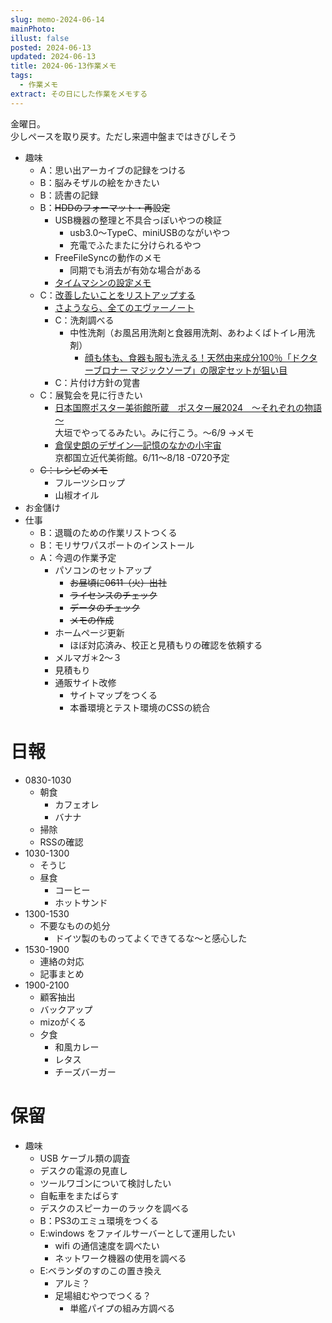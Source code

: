 ```yaml
---
slug: memo-2024-06-14
mainPhoto: 
illust: false
posted: 2024-06-13
updated: 2024-06-13
title: 2024-06-13作業メモ
tags:
  - 作業メモ
extract: その日にした作業をメモする
---
```


金曜日。  
少しペースを取り戻す。ただし来週中盤まではきびしそう

- 趣味
  - A：思い出アーカイブの記録をつける
  - B：脳みそザルの絵をかきたい
  - B：読書の記録
  - B：~~HDDのフォーマット・再設定~~
    - USB機器の整理と不具合っぽいやつの検証
      - usb3.0〜TypeC、miniUSBのながいやつ
      - 充電でふたまたに分けられるやつ
    - FreeFileSyncの動作のメモ
      - 同期でも消去が有効な場合がある
    - [タイムマシンの設定メモ](https://support.apple.com/ja-jp/guide/mac-help/mh15139/mac)
  - C：[改善したいことをリストアップする](../life/2022-03-07-欲しいもの・やりたいこと) 
    - [さようなら、全てのエヴァーノート](https://honeshabri.hatenablog.com/entry/Evernote_to_Obsidian)  
    - C：洗剤調べる
      - 中性洗剤（お風呂用洗剤と食器用洗剤、あわよくばトイレ用洗剤）
        - [顔も体も、食器も服も洗える！天然由来成分100％「ドクターブロナー マジックソープ」の限定セットが狙い目](https://www.bepal.net/archives/431622)  
    - C：片付け方針の覚書
  - C：展覧会を見に行きたい
    - [日本国際ポスター美術館所蔵　ポスター展2024　～それぞれの物語～](https://www.japandesign.ne.jp/event/postermuseum-ogaki-2024/)  
    大垣でやってるみたい。みに行こう。〜6/9
      →メモ
    - [倉俣史朗のデザイン―記憶のなかの小宇宙](https://www.momak.go.jp/Japanese/exhibitionarchive/2024/459.html)  
      京都国立近代美術館。6/11〜8/18
        -0720予定
  - ~~C：レシピのメモ~~
    - フルーツシロップ
    - 山椒オイル
- お金儲け
- 仕事
  - B：退職のための作業リストつくる
  - B：モリサワパスポートのインストール
  - A：今週の作業予定
    - パソコンのセットアップ
      - ~~お昼頃に0611（火）出社~~
      - ~~ライセンスのチェック~~
      - ~~データのチェック~~
      - ~~メモの作成~~
    - ホームページ更新
      - ほぼ対応済み、校正と見積もりの確認を依頼する
    - メルマガ＊2〜３
    - 見積もり
    - 通販サイト改修
      - サイトマップをつくる
      - 本番環境とテスト環境のCSSの統合

# 日報

- 0830-1030
  - 朝食
    - カフェオレ
    - バナナ
  - 掃除
  - RSSの確認
- 1030-1300
  - そうじ
  - 昼食
    - コーヒー
    - ホットサンド
- 1300-1530
  - 不要なものの処分
    - ドイツ製のものってよくできてるな〜と感心した
- 1530-1900
  - 連絡の対応
  - 記事まとめ
- 1900-2100
  - 顧客抽出
  - バックアップ
  - mizoがくる
  - 夕食
    - 和風カレー
    - レタス
    - チーズバーガー
# 保留

- 趣味
  - USB ケーブル類の調査
  - デスクの電源の見直し
  - ツールワゴンについて検討したい
  - 自転車をまたばらす
  - デスクのスピーカーのラックを調べる
  - B：PS3のエミュ環境をつくる
  - E:windows をファイルサーバーとして運用したい
    - wifi の通信速度を調べたい
    - ネットワーク機器の使用を調べる
  - E:ベランダのすのこの置き換え
    - アルミ？
    - 足場組むやつでつくる？
      - 単艦パイプの組み方調べる
